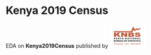 # Kenya 2019 Census

EDA on **Kenya2019Census** published by [![KNBS 2019 Census](Images/logo-KNBS.png)](https://www.knbs.or.ke/?page_id=1591)
